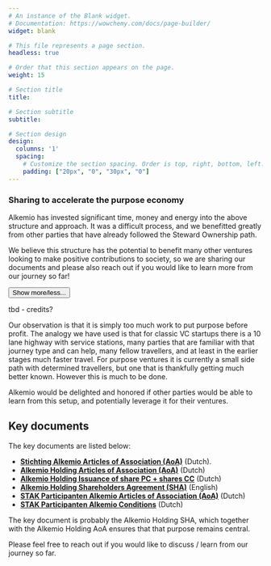 ```yaml
---
# An instance of the Blank widget.
# Documentation: https://wowchemy.com/docs/page-builder/
widget: blank

# This file represents a page section.
headless: true

# Order that this section appears on the page.
weight: 15

# Section title
title: 

# Section subtitle
subtitle: 

# Section design
design:
  columns: '1'
  spacing:
    # Customize the section spacing. Order is top, right, bottom, left.
    padding: ["20px", "0", "30px", "0"]
---
```

### **Sharing to accelerate the purpose economy**
Alkemio has invested significant time, money and energy into the above structure and approach. It was a difficult process, and we benefitted greatly from other parties that have already followed the Steward Ownership path.

We believe this structure has the potential to benefit many other ventures looking to make positive contributions to society, so we are sharing our documents and please also reach out if you would like to learn more from our journey so far!

<button type="button" class="collapsible" data-toggle="collapse" 
data-target="#alkemio-sharing" id="alkemiosharing">Show more/less...
</button>
<!-- Content of collapisible -->
<div id="alkemio-sharing" class="collapse">
  <div class="content">

tbd - credits?

Our observation is that it is simply too much work to put purpose before profit. The analogy we have used is that for classic VC startups there is a 10 lane highway with service stations, many parties that are familiar with that journey type and can help, many fellow travellers, and at least in the earlier stages much faster travel. For purpose ventures it is currently a small side path with determined travellers, but one that is thankfully getting much better known. However this is much to be done.  

Alkemio would be delighted and honored if other parties would be able to learn from this setup, and potentially leverage it for their ventures. 

## Key documents 
The key documents are listed below:

* [**Stichting Alkemio Articles of Association (AoA)**](./documents/stichting_alkemio_statuten_2021_12.pdf) (Dutch).
* [**Alkemio Holding Articles of Association (AoA)**](./documents/alkemio_holding_statuten.pdf)  (Dutch)
* [**Alkemio Holding Issuance of share PC + shares CC**](./documents/alkemio_holding_uitgifte_aandelen_pc_cc.pdf) (Dutch)
* [**Alkemio Holding Shareholders Agreement (SHA)**](./documents/alkemio_holding_shareholders_agreement.pdf) (English) 
* [**STAK Participanten Alkemio Articles of Association (AoA)**](./documents/stak_participanten_alkemio_akte_oprichting.pdf) (Dutch)
* [**STAK Participanten Alkemio Conditions**](./documents/stak_participanten_alkemio_administratievoorwaarden.pdf) (Dutch)

The key document is probably the Alkemio Holding SHA, which together with the Alkemio Holding AoA ensures that that purpose remains central. 

Please feel free to reach out if you would like to discuss / learn from our journey so far.
 </div>
</div>
